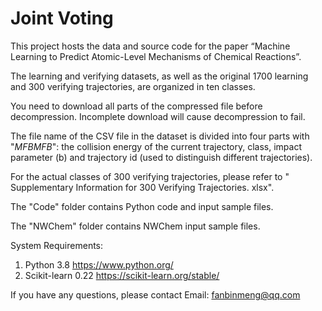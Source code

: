 # Joint Voting
This project hosts the data and source code for the paper “Machine Learning to Predict Atomic-Level Mechanisms of Chemical Reactions”.

The learning and verifying datasets, as well as the original 1700 learning and 300 verifying trajectories, are organized in ten classes.

You need to download all parts of the compressed file before decompression. Incomplete download will cause decompression to fail.

The file name of the CSV file in the dataset is divided into four parts with "$MFBMFB$": the collision energy of the current trajectory, class, impact parameter (b) and trajectory id (used to distinguish different trajectories).

For the actual classes of 300 verifying trajectories, please refer to " Supplementary Information for 300 Verifying Trajectories. xlsx".

The "Code" folder contains Python code and input sample files.

The "NWChem" folder contains NWChem input sample files.

System Requirements:
1.	Python 3.8         https://www.python.org/
2.	Scikit-learn 0.22    https://scikit-learn.org/stable/

If you have any questions, please contact Email: fanbinmeng@qq.com
